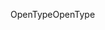 <span data-ttu-id="22458-101">OpenType</span><span class="sxs-lookup"><span data-stu-id="22458-101">OpenType</span></span>